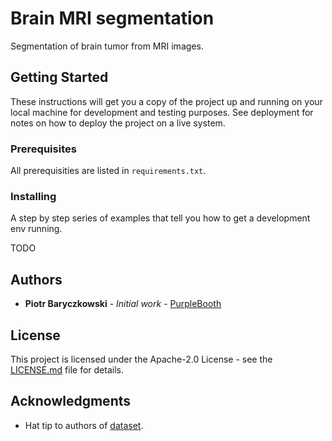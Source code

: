 # Brain MRI segmentation

Segmentation of brain tumor from MRI images.

## Getting Started

These instructions will get you a copy of the project up and running on your local machine for development and testing purposes. See deployment for notes on how to deploy the project on a live system.

### Prerequisites

All prerequisities are listed in `requirements.txt`.

### Installing

A step by step series of examples that tell you how to get a development env running.

TODO

## Authors

* **Piotr Baryczkowski** - *Initial work* - [PurpleBooth](https://github.com/PurpleBooth)


## License

This project is licensed under the Apache-2.0 License - see the [LICENSE.md](LICENSE.md) file for details.

## Acknowledgments

* Hat tip to authors of [dataset](https://www.kaggle.com/datasets/mateuszbuda/lgg-mri-segmentation).
